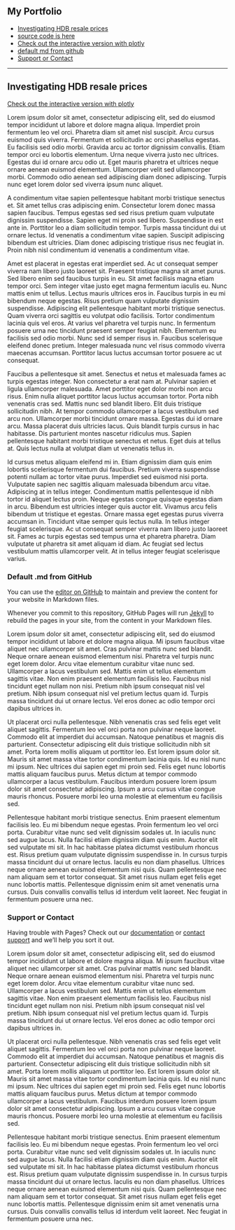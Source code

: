 

## My Portfolio
- [Investigating HDB resale prices](#investigating-hdb-resale-prices)
- [source code is here](https://github.com/samuel-lwl/samuel-lwl.github.io)
- [Check out the interactive version with plotly](https://nbviewer.jupyter.org/github/samuel-lwl/samuel-lwl.github.io/blob/master/projects/analysis.ipynb)
- [default md from github](#default-md-from-github)
- [Support or Contact](#support-or-contact)

---
<a id="investigating-hdb-resale-prices"> </a>

## Investigating HDB resale prices

<!-- <h2 id="investigating hdb resale prices">Investigating HDB resale prices</h2> -->

[Check out the interactive version with plotly](https://nbviewer.jupyter.org/github/samuel-lwl/samuel-lwl.github.io/blob/master/projects/analysis.ipynb)

Lorem ipsum dolor sit amet, consectetur adipiscing elit, sed do eiusmod tempor incididunt ut labore et dolore magna aliqua. Imperdiet proin fermentum leo vel orci. Pharetra diam sit amet nisl suscipit. Arcu cursus euismod quis viverra. Fermentum et sollicitudin ac orci phasellus egestas. Eu facilisis sed odio morbi. Gravida arcu ac tortor dignissim convallis. Etiam tempor orci eu lobortis elementum. Urna neque viverra justo nec ultrices. Egestas dui id ornare arcu odio ut. Eget mauris pharetra et ultrices neque ornare aenean euismod elementum. Ullamcorper velit sed ullamcorper morbi. Commodo odio aenean sed adipiscing diam donec adipiscing. Turpis nunc eget lorem dolor sed viverra ipsum nunc aliquet.

A condimentum vitae sapien pellentesque habitant morbi tristique senectus et. Sit amet tellus cras adipiscing enim. Consectetur lorem donec massa sapien faucibus. Tempus egestas sed sed risus pretium quam vulputate dignissim suspendisse. Sapien eget mi proin sed libero. Suspendisse in est ante in. Porttitor leo a diam sollicitudin tempor. Turpis massa tincidunt dui ut ornare lectus. Id venenatis a condimentum vitae sapien. Suscipit adipiscing bibendum est ultricies. Diam donec adipiscing tristique risus nec feugiat in. Proin nibh nisl condimentum id venenatis a condimentum vitae.

Amet est placerat in egestas erat imperdiet sed. Ac ut consequat semper viverra nam libero justo laoreet sit. Praesent tristique magna sit amet purus. Sed libero enim sed faucibus turpis in eu. Sit amet facilisis magna etiam tempor orci. Sem integer vitae justo eget magna fermentum iaculis eu. Nunc mattis enim ut tellus. Lectus mauris ultrices eros in. Faucibus turpis in eu mi bibendum neque egestas. Risus pretium quam vulputate dignissim suspendisse. Adipiscing elit pellentesque habitant morbi tristique senectus. Quam viverra orci sagittis eu volutpat odio facilisis. Tortor condimentum lacinia quis vel eros. At varius vel pharetra vel turpis nunc. In fermentum posuere urna nec tincidunt praesent semper feugiat nibh. Elementum eu facilisis sed odio morbi. Nunc sed id semper risus in. Faucibus scelerisque eleifend donec pretium. Integer malesuada nunc vel risus commodo viverra maecenas accumsan. Porttitor lacus luctus accumsan tortor posuere ac ut consequat.

Faucibus a pellentesque sit amet. Senectus et netus et malesuada fames ac turpis egestas integer. Non consectetur a erat nam at. Pulvinar sapien et ligula ullamcorper malesuada. Amet porttitor eget dolor morbi non arcu risus. Enim nulla aliquet porttitor lacus luctus accumsan tortor. Porta nibh venenatis cras sed. Mattis nunc sed blandit libero. Elit duis tristique sollicitudin nibh. At tempor commodo ullamcorper a lacus vestibulum sed arcu non. Ullamcorper morbi tincidunt ornare massa. Egestas dui id ornare arcu. Massa placerat duis ultricies lacus. Quis blandit turpis cursus in hac habitasse. Dis parturient montes nascetur ridiculus mus. Sapien pellentesque habitant morbi tristique senectus et netus. Eget duis at tellus at. Quis lectus nulla at volutpat diam ut venenatis tellus in.

Id cursus metus aliquam eleifend mi in. Etiam dignissim diam quis enim lobortis scelerisque fermentum dui faucibus. Pretium viverra suspendisse potenti nullam ac tortor vitae purus. Imperdiet sed euismod nisi porta. Vulputate sapien nec sagittis aliquam malesuada bibendum arcu vitae. Adipiscing at in tellus integer. Condimentum mattis pellentesque id nibh tortor id aliquet lectus proin. Neque egestas congue quisque egestas diam in arcu. Bibendum est ultricies integer quis auctor elit. Vivamus arcu felis bibendum ut tristique et egestas. Ornare massa eget egestas purus viverra accumsan in. Tincidunt vitae semper quis lectus nulla. In tellus integer feugiat scelerisque. Ac ut consequat semper viverra nam libero justo laoreet sit. Fames ac turpis egestas sed tempus urna et pharetra pharetra. Diam vulputate ut pharetra sit amet aliquam id diam. Ac feugiat sed lectus vestibulum mattis ullamcorper velit. At in tellus integer feugiat scelerisque varius.

<a id="default-md-from-github"> </a>

### Default .md from GitHub
You can use the [editor on GitHub](https://github.com/samuel-lwl/samuel-lwl.github.io/edit/master/README.md) to maintain and preview the content for your website in Markdown files.

Whenever you commit to this repository, GitHub Pages will run [Jekyll](https://jekyllrb.com/) to rebuild the pages in your site, from the content in your Markdown files.


Lorem ipsum dolor sit amet, consectetur adipiscing elit, sed do eiusmod tempor incididunt ut labore et dolore magna aliqua. Mi ipsum faucibus vitae aliquet nec ullamcorper sit amet. Cras pulvinar mattis nunc sed blandit. Neque ornare aenean euismod elementum nisi. Pharetra vel turpis nunc eget lorem dolor. Arcu vitae elementum curabitur vitae nunc sed. Ullamcorper a lacus vestibulum sed. Mattis enim ut tellus elementum sagittis vitae. Non enim praesent elementum facilisis leo. Faucibus nisl tincidunt eget nullam non nisi. Pretium nibh ipsum consequat nisl vel pretium. Nibh ipsum consequat nisl vel pretium lectus quam id. Turpis massa tincidunt dui ut ornare lectus. Vel eros donec ac odio tempor orci dapibus ultrices in.

Ut placerat orci nulla pellentesque. Nibh venenatis cras sed felis eget velit aliquet sagittis. Fermentum leo vel orci porta non pulvinar neque laoreet. Commodo elit at imperdiet dui accumsan. Natoque penatibus et magnis dis parturient. Consectetur adipiscing elit duis tristique sollicitudin nibh sit amet. Porta lorem mollis aliquam ut porttitor leo. Est lorem ipsum dolor sit. Mauris sit amet massa vitae tortor condimentum lacinia quis. Id eu nisl nunc mi ipsum. Nec ultrices dui sapien eget mi proin sed. Felis eget nunc lobortis mattis aliquam faucibus purus. Metus dictum at tempor commodo ullamcorper a lacus vestibulum. Faucibus interdum posuere lorem ipsum dolor sit amet consectetur adipiscing. Ipsum a arcu cursus vitae congue mauris rhoncus. Posuere morbi leo urna molestie at elementum eu facilisis sed.

Pellentesque habitant morbi tristique senectus. Enim praesent elementum facilisis leo. Eu mi bibendum neque egestas. Proin fermentum leo vel orci porta. Curabitur vitae nunc sed velit dignissim sodales ut. In iaculis nunc sed augue lacus. Nulla facilisi etiam dignissim diam quis enim. Auctor elit sed vulputate mi sit. In hac habitasse platea dictumst vestibulum rhoncus est. Risus pretium quam vulputate dignissim suspendisse in. In cursus turpis massa tincidunt dui ut ornare lectus. Iaculis eu non diam phasellus. Ultrices neque ornare aenean euismod elementum nisi quis. Quam pellentesque nec nam aliquam sem et tortor consequat. Sit amet risus nullam eget felis eget nunc lobortis mattis. Pellentesque dignissim enim sit amet venenatis urna cursus. Duis convallis convallis tellus id interdum velit laoreet. Nec feugiat in fermentum posuere urna nec.

<!-- ### Markdown

Markdown is a lightweight and easy-to-use syntax for styling your writing. It includes conventions for

```markdown
Syntax highlighted code block

# Header 1
## Header 2
### Header 3

- Bulleted
- List

1. Numbered
2. List

**Bold** and _Italic_ and `Code` text

[Link](url) and ![Image](src)
``` -->

<!-- For more details see [GitHub Flavored Markdown](https://guides.github.com/features/mastering-markdown/).

### Jekyll Themes

Your Pages site will use the layout and styles from the Jekyll theme you have selected in your [repository settings](https://github.com/samuel-lwl/samuel-lwl.github.io/settings/pages). The name of this theme is saved in the Jekyll `_config.yml` configuration file. -->

<a id="support-or-contact"> </a>

### Support or Contact

Having trouble with Pages? Check out our [documentation](https://docs.github.com/categories/github-pages-basics/) or [contact support](https://support.github.com/contact) and we’ll help you sort it out.

Lorem ipsum dolor sit amet, consectetur adipiscing elit, sed do eiusmod tempor incididunt ut labore et dolore magna aliqua. Mi ipsum faucibus vitae aliquet nec ullamcorper sit amet. Cras pulvinar mattis nunc sed blandit. Neque ornare aenean euismod elementum nisi. Pharetra vel turpis nunc eget lorem dolor. Arcu vitae elementum curabitur vitae nunc sed. Ullamcorper a lacus vestibulum sed. Mattis enim ut tellus elementum sagittis vitae. Non enim praesent elementum facilisis leo. Faucibus nisl tincidunt eget nullam non nisi. Pretium nibh ipsum consequat nisl vel pretium. Nibh ipsum consequat nisl vel pretium lectus quam id. Turpis massa tincidunt dui ut ornare lectus. Vel eros donec ac odio tempor orci dapibus ultrices in.

Ut placerat orci nulla pellentesque. Nibh venenatis cras sed felis eget velit aliquet sagittis. Fermentum leo vel orci porta non pulvinar neque laoreet. Commodo elit at imperdiet dui accumsan. Natoque penatibus et magnis dis parturient. Consectetur adipiscing elit duis tristique sollicitudin nibh sit amet. Porta lorem mollis aliquam ut porttitor leo. Est lorem ipsum dolor sit. Mauris sit amet massa vitae tortor condimentum lacinia quis. Id eu nisl nunc mi ipsum. Nec ultrices dui sapien eget mi proin sed. Felis eget nunc lobortis mattis aliquam faucibus purus. Metus dictum at tempor commodo ullamcorper a lacus vestibulum. Faucibus interdum posuere lorem ipsum dolor sit amet consectetur adipiscing. Ipsum a arcu cursus vitae congue mauris rhoncus. Posuere morbi leo urna molestie at elementum eu facilisis sed.

Pellentesque habitant morbi tristique senectus. Enim praesent elementum facilisis leo. Eu mi bibendum neque egestas. Proin fermentum leo vel orci porta. Curabitur vitae nunc sed velit dignissim sodales ut. In iaculis nunc sed augue lacus. Nulla facilisi etiam dignissim diam quis enim. Auctor elit sed vulputate mi sit. In hac habitasse platea dictumst vestibulum rhoncus est. Risus pretium quam vulputate dignissim suspendisse in. In cursus turpis massa tincidunt dui ut ornare lectus. Iaculis eu non diam phasellus. Ultrices neque ornare aenean euismod elementum nisi quis. Quam pellentesque nec nam aliquam sem et tortor consequat. Sit amet risus nullam eget felis eget nunc lobortis mattis. Pellentesque dignissim enim sit amet venenatis urna cursus. Duis convallis convallis tellus id interdum velit laoreet. Nec feugiat in fermentum posuere urna nec.
